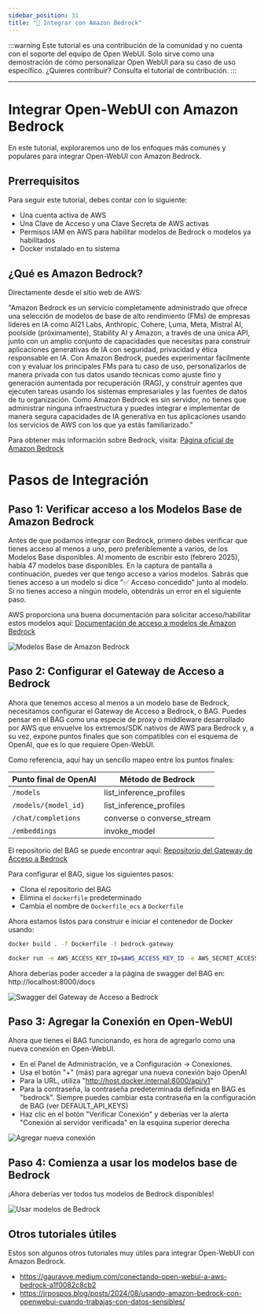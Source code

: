 ```yaml
---
sidebar_position: 31
title: "🛌 Integrar con Amazon Bedrock"
---
```


:::warning
Este tutorial es una contribución de la comunidad y no cuenta con el soporte del equipo de Open WebUI. Solo sirve como una demostración de cómo personalizar Open WebUI para su caso de uso específico. ¿Quieres contribuir? Consulta el tutorial de contribución.
:::

---

# Integrar Open-WebUI con Amazon Bedrock

En este tutorial, exploraremos uno de los enfoques más comunes y populares para integrar Open-WebUI con Amazon Bedrock.

## Prerrequisitos


Para seguir este tutorial, debes contar con lo siguiente:

- Una cuenta activa de AWS
- Una Clave de Acceso y una Clave Secreta de AWS activas
- Permisos IAM en AWS para habilitar modelos de Bedrock o modelos ya habilitados
- Docker instalado en tu sistema


## ¿Qué es Amazon Bedrock?

Directamente desde el sitio web de AWS:

"Amazon Bedrock es un servicio completamente administrado que ofrece una selección de modelos de base de alto rendimiento (FMs) de empresas líderes en IA como AI21 Labs, Anthropic, Cohere, Luma, Meta, Mistral AI, poolside (próximamente), Stability AI y Amazon, a través de una única API, junto con un amplio conjunto de capacidades que necesitas para construir aplicaciones generativas de IA con seguridad, privacidad y ética responsable en IA. Con Amazon Bedrock, puedes experimentar fácilmente con y evaluar los principales FMs para tu caso de uso, personalizarlos de manera privada con tus datos usando técnicas como ajuste fino y generación aumentada por recuperación (RAG), y construir agentes que ejecuten tareas usando los sistemas empresariales y las fuentes de datos de tu organización. Como Amazon Bedrock es sin servidor, no tienes que administrar ninguna infraestructura y puedes integrar e implementar de manera segura capacidades de IA generativa en tus aplicaciones usando los servicios de AWS con los que ya estás familiarizado."

Para obtener más información sobre Bedrock, visita: [Página oficial de Amazon Bedrock](https://aws.amazon.com/bedrock/)

# Pasos de Integración

## Paso 1: Verificar acceso a los Modelos Base de Amazon Bedrock

Antes de que podamos integrar con Bedrock, primero debes verificar que tienes acceso al menos a uno, pero preferiblemente a varios, de los Modelos Base disponibles. Al momento de escribir esto (febrero 2025), había 47 modelos base disponibles. En la captura de pantalla a continuación, puedes ver que tengo acceso a varios modelos. Sabrás que tienes acceso a un modelo si dice "✅ Acceso concedido" junto al modelo. Si no tienes acceso a ningún modelo, obtendrás un error en el siguiente paso.

AWS proporciona una buena documentación para solicitar acceso/habilitar estos modelos aquí: [Documentación de acceso a modelos de Amazon Bedrock](https://docs.aws.amazon.com/bedrock/latest/userguide/model-access-modify.html)

![Modelos Base de Amazon Bedrock](/images/tutorials/amazon-bedrock/amazon-bedrock-base-models.png)


## Paso 2: Configurar el Gateway de Acceso a Bedrock

Ahora que tenemos acceso al menos a un modelo base de Bedrock, necesitamos configurar el Gateway de Acceso a Bedrock, o BAG. Puedes pensar en el BAG como una especie de proxy o middleware desarrollado por AWS que envuelve los extremos/SDK nativos de AWS para Bedrock y, a su vez, expone puntos finales que son compatibles con el esquema de OpenAI, que es lo que requiere Open-WebUI.

Como referencia, aquí hay un sencillo mapeo entre los puntos finales:

| Punto final de OpenAI       | Método de Bedrock         |
|----------------------------|---------------------------|
| `/models`                  | list_inference_profiles   |
| `/models/{model_id}`       | list_inference_profiles   |
| `/chat/completions`        | converse o converse_stream|
| `/embeddings`              | invoke_model              |

El repositorio del BAG se puede encontrar aquí: [Repositorio del Gateway de Acceso a Bedrock](https://github.com/aws-samples/bedrock-access-gateway)

Para configurar el BAG, sigue los siguientes pasos:
- Clona el repositorio del BAG
- Elimina el `dockerfile` predeterminado
- Cambia el nombre de `Dockerfile_ecs` a `Dockerfile`

Ahora estamos listos para construir e iniciar el contenedor de Docker usando:

```bash
docker build . -f Dockerfile -t bedrock-gateway

docker run -e AWS_ACCESS_KEY_ID=$AWS_ACCESS_KEY_ID -e AWS_SECRET_ACCESS_KEY=$AWS_SECRET_ACCESS_KEY -e AWS_SESSION_TOKEN=$AWS_SESSION_TOKEN -e AWS_REGION=us-east-1 -d -p 8000:80 bedrock-gateway
```

Ahora deberías poder acceder a la página de swagger del BAG en: http://localhost:8000/docs

![Swagger del Gateway de Acceso a Bedrock](/images/tutorials/amazon-bedrock/amazon-bedrock-proxy-api.png)

## Paso 3: Agregar la Conexión en Open-WebUI

Ahora que tienes el BAG funcionando, es hora de agregarlo como una nueva conexión en Open-WebUI.

- En el Panel de Administración, ve a Configuración -> Conexiones.
- Usa el botón "+" (más) para agregar una nueva conexión bajo OpenAI
- Para la URL, utiliza "http://host.docker.internal:8000/api/v1"
- Para la contraseña, la contraseña predeterminada definida en BAG es "bedrock". Siempre puedes cambiar esta contraseña en la configuración de BAG (ver DEFAULT_API_KEYS)
- Haz clic en el botón "Verificar Conexión" y deberías ver la alerta "Conexión al servidor verificada" en la esquina superior derecha

![Agregar nueva conexión](/images/tutorials/amazon-bedrock/amazon-bedrock-proxy-connection.png)

## Paso 4: Comienza a usar los modelos base de Bedrock

¡Ahora deberías ver todos tus modelos de Bedrock disponibles!

![Usar modelos de Bedrock](/images/tutorials/amazon-bedrock/amazon-bedrock-models-in-oui.png)

## Otros tutoriales útiles

Estos son algunos otros tutoriales muy útiles para integrar Open-WebUI con Amazon Bedrock.

- https://gauravve.medium.com/conectando-open-webui-a-aws-bedrock-a1f0082c8cb2
- https://jrpospos.blog/posts/2024/08/usando-amazon-bedrock-con-openwebui-cuando-trabajas-con-datos-sensibles/
